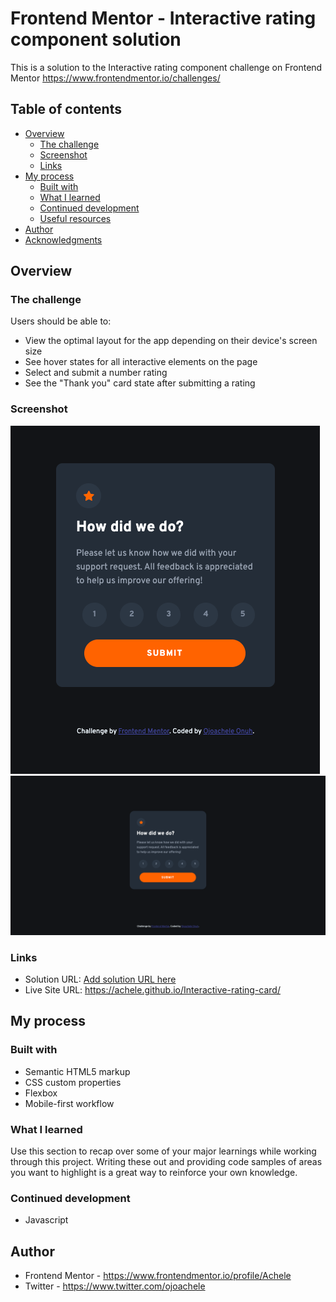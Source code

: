 # Frontend Mentor - Interactive rating component solution

This is a solution to the Interactive rating component challenge on Frontend Mentor https://www.frontendmentor.io/challenges/

## Table of contents

- [Overview](#overview)
  - [The challenge](#the-challenge)
  - [Screenshot](#screenshot)
  - [Links](#links)
- [My process](#my-process)
  - [Built with](#built-with)
  - [What I learned](#what-i-learned)
  - [Continued development](#continued-development)
  - [Useful resources](#useful-resources)
- [Author](#author)
- [Acknowledgments](#acknowledgments)

## Overview

### The challenge

Users should be able to:

- View the optimal layout for the app depending on their device's screen size
- See hover states for all interactive elements on the page
- Select and submit a number rating
- See the "Thank you" card state after submitting a rating

### Screenshot

<img src ="images/mobile view.png">
<img src ="images/desktop view.png">


### Links

- Solution URL: [Add solution URL here](https://your-solution-url.com)
- Live Site URL: https://achele.github.io/Interactive-rating-card/

## My process

### Built with

- Semantic HTML5 markup
- CSS custom properties
- Flexbox
- Mobile-first workflow

### What I learned

Use this section to recap over some of your major learnings while working through this project. Writing these out and providing code samples of areas you want to highlight is a great way to reinforce your own knowledge.

### Continued development

- Javascript

## Author

- Frontend Mentor - https://www.frontendmentor.io/profile/Achele
- Twitter - https://www.twitter.com/ojoachele
